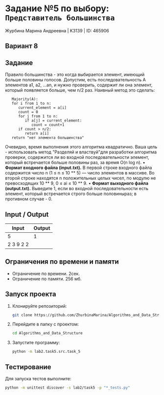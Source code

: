 # Задание №5 по выбору: `Представитель большинства`
Журбина Марина Андреевна | K3139 | ID: 465906

## Вариант 8

## Задание 
Правило большинства - это когда выбирается элемент, имеющий больше половины голосов. Допустим, есть последовательность A элементов a1, a2, ...an, и нужно проверить, содержит ли она элемент, который появляется больше, чем n/2 раз. Наивный метод это сделать:
```
   Majority(A):
   for i from 1 to n:
      current_element = a[i]
      count = 0
      for j from 1 to n:
         if a[j] = current_element:
            count = count+1
      if count > n/2:
         return a[i]
   return "нет элемента большинства"
```
Очевидно, время выполнения этого алгоритма квадратично. Ваша цель - использовать метод "Разделяй и властвуй"для разработки алгоритма проверки, содержится ли во входной последовательности элемент, который встречается больше половины раз, за время O(n log n).
• **Формат входного файла (input.txt).** В первой строке входного файла содержится число n (1 ≤ n ≤ 10 ** 5) — число элементов в массиве. Во второй строке находятся n положительных целых чисел, по модулю не превосходящих 10 ** 9, 0 ≤ ai ≤ 10 ** 9.
• **Формат выходного файла (output.txt).** Выведите 1, если во входной последовательности есть элемент, который встречается строго больше половиныраз; в противном случае - 0.

## Input / Output 

| Input    | Output |
|----------|----------|
| 5    | 1   |
| 2 3 9 2 2    |    |

## Ограничения по времени и памяти

- Ограничение по времени. 2сек.
- Ограничение по памяти. 256 мб.


## Запуск проекта
1. Клонируйте репозиторий:
   ```bash
   git clone https://github.com/ZhurbinaMarina/Algorithms_and_Data_Structure.git
   ```
2. Перейдите в папку с проектом:
   ```bash
   cd Algorithms_and_Data_Structure
   ```
3. Запустите программу:
   ```bash
   python -m lab2.task5.src.task_5
   ```

## Тестирование
Для запуска тестов выполните:
```bash
python -m unittest discover -s lab2/task5 -p "*_tests.py"
```